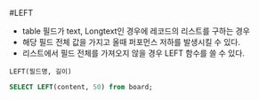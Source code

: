#LEFT
- table 필드가 text, Longtext인 경우에 레코드의 리스트를 구하는 경우
 -  해당 필드 전체 값을 가지고 올때 퍼포먼스 저하를 발생시킬 수 있다.
- 리스트에서 필드 전체를 가져오지 않을 경우 LEFT 함수를 쓸 수 있다.
````
LEFT(필드명, 길이)
````
````sql
SELECT LEFT(content, 50) from board;
````